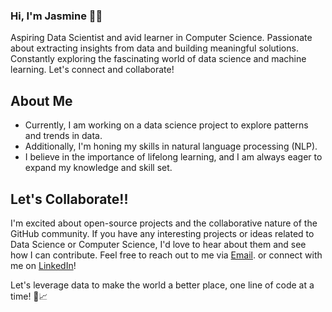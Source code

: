 ### Hi, I'm Jasmine 👩‍💻

Aspiring Data Scientist and avid learner in Computer Science. Passionate about extracting insights from data and building meaningful solutions. Constantly exploring the fascinating world of data science and machine learning. Let's connect and collaborate!

## About Me
* Currently, I am working on a data science project to explore patterns and trends in data.
* Additionally, I'm honing my skills in natural language processing (NLP).
* I believe in the importance of lifelong learning, and I am always eager to expand my knowledge and skill set.

## Let's Collaborate!!
I'm excited about open-source projects and the collaborative nature of the GitHub community. If you have any interesting projects or ideas related to Data Science or Computer Science, I'd love to hear about them and see how I can contribute. Feel free to reach out to me via [Email](mailto:jasminepramesty10@gmail.com). or connect with me on [LinkedIn](https://www.linkedin.com/in/jasmine-aulia/)!

Let's leverage data to make the world a better place, one line of code at a time! 🚀📈
